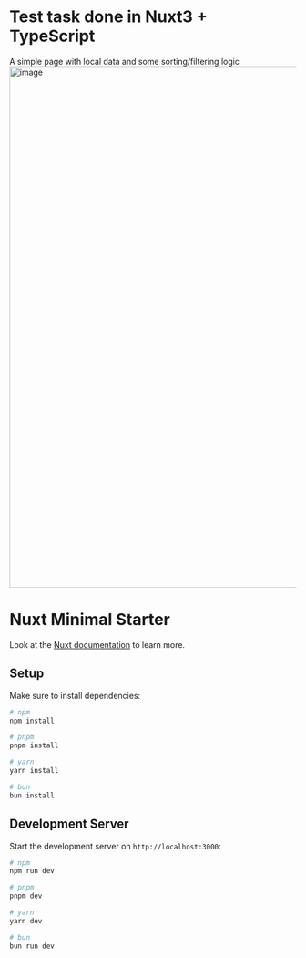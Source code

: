 # Test task done in Nuxt3 + TypeScript

A simple page with local data and some sorting/filtering logic
<img width="1898" height="914" alt="image" src="https://github.com/user-attachments/assets/da99c0b0-b3aa-4f87-878e-a2b58ce282e0" />


# Nuxt Minimal Starter

Look at the [Nuxt documentation](https://nuxt.com/docs/getting-started/introduction) to learn more.

## Setup

Make sure to install dependencies:

```bash
# npm
npm install

# pnpm
pnpm install

# yarn
yarn install

# bun
bun install
```

## Development Server

Start the development server on `http://localhost:3000`:

```bash
# npm
npm run dev

# pnpm
pnpm dev

# yarn
yarn dev

# bun
bun run dev
```
